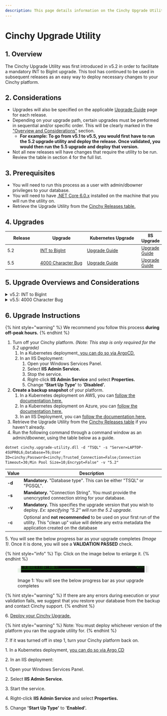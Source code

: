 ```yaml
---
description: This page details information on the Cinchy Upgrade Utility.
---
```


# Cinchy Upgrade Utility

## 1. Overview

The Cinchy Upgrade Utility was first introduced in v5.2 in order to facilitate a mandatory INT to BigInt upgrade. This tool has continued to be used in subsequent releases as an easy way to deploy necessary changes to your Cinchy platform.

## 2. Considerations

* Upgrades will also be specified on the applicable [Upgrade Guide](../) page for each release.
* Depending on your upgrade path, certain upgrades must be performed in sequential and/or specific order. This will be clearly marked in the[ "Overview and Considerations"](cinchy-upgrade-utility.md#5.-upgrade-overviews-and-considerations) section.
  * **For example: To go from v5.1 to v5.5, you would first have to run the 5.2 upgrade utility and deploy the release. Once validated, you would then run the 5.5 upgrade and deploy that version.**
* Not all new releases will have changes that require the utility to be run. Review the table in section 4 for the full list.

## **3. Prerequisites**

* You will need to run this process as a user with admin/dbowner privileges to your database.
* You will need to have [.NET Core 6.0.x](https://dotnet.microsoft.com/en-us/download/dotnet/6.0) installed on the machine that you will run the utility on.
* Retrieve the Upgrade Utility from the [Cinchy Releases table.](https://cinchy.net/Tables/1477?rowHeight=Expanded)

## 4. Upgrades

<table><thead><tr><th width="115">Release</th><th width="180">Upgrade</th><th width="211">Kubernetes Upgrade</th><th>IIS Upgrade</th></tr></thead><tbody><tr><td>5.2</td><td><a href="cinchy-upgrade-utility.md#v5.2-int-to-bigint">INT to BigInt</a></td><td><a href="https://platform.docs.cinchy.com/deployment-guide/upgrade-guides/upgrading-cinchy-versions/kubernetes-upgrades/v5.2-kubernetes">Upgrade Guide</a></td><td><a href="https://platform.docs.cinchy.com/deployment-guide/upgrade-guides/upgrading-cinchy-versions/iis-upgrades/v5.2-iis">Upgrade Guide</a></td></tr><tr><td>5.5</td><td><a href="cinchy-upgrade-utility.md#v5.5-4000-character-bug">4000 Character Bug </a></td><td><a href="https://platform.docs.cinchy.com/deployment-guide/upgrade-guides/upgrading-cinchy-versions/kubernetes-upgrades/v5.5-kubernetes">Upgrade Guide</a></td><td><a href="https://platform.docs.cinchy.com/deployment-guide/upgrade-guides/upgrading-cinchy-versions/iis-upgrades/v5.5-iis">Upgrade Guide</a></td></tr></tbody></table>

## 5. Upgrade Overviews and Considerations

<details>

<summary>v5.2: INT to BigInt</summary>

## Overview

Cinchy v5.2 introduced the update **from INT to BigInt** data types in order to increase the number of possible Cinchy IDs that can be generated. This in turn allows the creation of more records within one table, so that you can create and manage larger data sets.

**Previous Limit:** 2,147,483,647 (2^31-1) Cinchy IDs per table

**Updated Limit:** 9,223,372,036,854,775,807 (2^63-1) Cinchy IDs per table

<mark style="color:red;">**This upgrade is REQUIRED**</mark>** when upgrading from v5.1 or lower to v5.2 or higher.**

## **Considerations**

* **If you are upgrading from any non-5.x version (i.e., 3.x or 4.x),** we recommend first upgrading to v5.1.4 to process the major database change. Once v5.1.4 has been deployed, you may run the 5.2 utility upgrade.
* To run the 5.2 upgrade, use the **-v "5.2"** flag in the upgrade utility. Remember to deploy the release once the upgrade is validated.

</details>

<details>

<summary>v5.5: 4000 Character Bug</summary>

## **Overview**

To upgrade to Cinchy version 5.5, you must run the Upgrade Utility in order to fix a row-breaking issue that could be triggered on cells with over 4000 characters, where you are unable to update any column in your record.

<mark style="color:red;">**This upgrade is REQUIRED**</mark> when upgrading to Cinchy v5.5.

## Considerations

* If you are upgrading from any version lower than 5.2, you must first perform the v5.2 INT to BigInt upgrade and deploy that release.
* To run the 5.5 upgrade, use the **-v "5.5"** flag in the upgrade utility. Remember to deploy the release once the upgrade is validated.

</details>

## 6. Upgrade Instructions

{% hint style="warning" %}
We recommend you follow this process **during off-peak hours.**
{% endhint %}

1. Turn off your Cinchy platform. _(Note: This step is only required for the 5.2 upgrade)_
   1. In a Kubernetes deployment,[ you can do so via ArgoCD.](../../deployment-installation-guides/kubernetes-deployment-installation/disabling-your-kubernetes-applications.md)
   2. In an IIS Deployment:
      1. Open your Windows Services Panel.
      2. Select **IIS Admin Service.**
      3. Stop the service.
      4. Right-click **IIS Admin Service** and select **Properties.**
      5. Change **'Start Up Type'** to '**Disabled'.**
2. **Create a backup snapshot** of your platform.
   1. In a Kubernetes deployment on AWS, you can [follow the documentation here.](https://docs.aws.amazon.com/AWSEC2/latest/UserGuide/ebs-creating-snapshot.html#ebs-create-snapshots)
   2. In a Kubernetes deployment on Azure, you can [follow the documentation here.](https://docs.microsoft.com/en-us/azure/virtual-machines/snapshot-copy-managed-disk?tabs=portal)
   3. In an IIS Deployment, you can [follow the documentation here.](https://docs.microsoft.com/en-us/iis/web-hosting/web-server-for-shared-hosting/create-a-backup-with-appcmd)
3. Retrieve the Upgrade Utility from the [Cinchy Releases table](https://cinchy.net/Tables/1477?rowHeight=Expanded) if you haven't already.
4. Run the following command through a command window as an admin/dbowner, using the table below as a guide.

```
dotnet cinchy.upgrade-utility.dll -d "TSQL" -s "Server=LAPTOP-4SUPR0L6;Database=T6;User ID=cinchy;Password=cinchy;Trusted_Connection=False;Connection Timeout=30;Min Pool Size=10;Encrypt=False" -v "5.2"
```

| Value  | Description                                                                                                                                                                |
| ------ | -------------------------------------------------------------------------------------------------------------------------------------------------------------------------- |
| **-d** | **Mandatory.** "Database type". This can be either "TSQL" or "PGSQL".                                                                                                      |
| **-s** | **Mandatory.** "Connection String". You must provide the unencrypted connection string for your database.                                                                  |
| **-v** | **Mandatory.** This specifies the upgrade version that you wish to deploy. _Ex: specifying "5.2" will run the 5.2 upgrade._                                                |
| **-c** | Optional and **not recommended** to be used on your first run of the utility. This "clean up" value will delete any extra metadata the application created on the database |

5\. You will see the below progress bar as your upgrade completes _(Image 1)_. Once it is done, you will see a **VALIDATION PASSED** check.

{% hint style="info" %}
Tip: Click on the image below to enlarge it.
{% endhint %}

<figure><img src="../../../.gitbook/assets/5C27D043-BC1F-4E85-BFE9-B6F19E2A481B.png" alt=""><figcaption><p>Image 1: You will see the below progress bar as your upgrade completes </p></figcaption></figure>

{% hint style="warning" %}
If there are any errors during execution or your validation fails, we suggest that you restore your database from the backup and contact Cinchy support.
{% endhint %}

6\. [Deploy your Cinchy Upgrade](https://platform.docs.cinchy.com/deployment-guide/upgrade-guides/upgrading-cinchy-versions)[. ](../)

{% hint style="warning" %}
Note: You must deploy whichever version of the platform you ran the upgrade utility for.
{% endhint %}

7\. If it was turned off in step 1, turn your Cinchy platform back on.

&#x20;      1\. In a Kubernetes deployment, [you can do so via Argo CD](../../deployment-installation-guides/kubernetes-deployment-installation/disabling-your-kubernetes-applications.md#2.-re-enabling-your-applications)

&#x20;      2\. In an IIS deployment:

&#x20;           1\. Open your Windows Services Panel.

&#x20;           2\. Select **IIS Admin Service.**

&#x20;           3\. Start the service.

&#x20;           4\. Right-click **IIS Admin Service** and select **Properties.**

&#x20;           5\. Change **'Start Up Type'** to '**Enabled'.**
